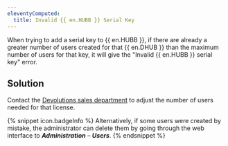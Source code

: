 ```yaml
---
eleventyComputed:
  title: Invalid {{ en.HUBB }} Serial Key
---
```

When trying to add a serial key to {{ en.HUBB }}, if there are already a greater number of users created for that {{ en.DHUB }} than the maximum number of users for that key, it will give the "Invalid {{ en.HUBB }} serial key" error.

## Solution
Contact the [Devolutions sales department](mailto:sales@devolutions.net) to adjust the number of users needed for that license.  

{% snippet icon.badgeInfo %}
Alternatively, if some users were created by mistake, the administrator can delete them by going through the web interface to ***Administration*** – ***Users***.
{% endsnippet %}  

